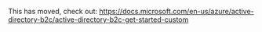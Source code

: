This has moved, check out: https://docs.microsoft.com/en-us/azure/active-directory-b2c/active-directory-b2c-get-started-custom
